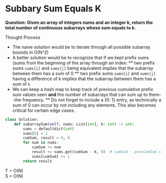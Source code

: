 # Subbary Sum Equals K

<b>Question: Given an array of integers nums and an integer k, return the total number of continuous subarrays whose sum equals to k. </b>

Thought Process
* The naive solution would be to iterate through all possible subarray bounds in O(N^2)
* A better solution would be to recognize that if we kept prefix sums (sums from the beginning of the array through an index:
** two prefix sums `sums[i]` and `sums[j]` being equivalent implies that the subarray between them has a sum of 0
** two prefix sums `sums[i]` and `sums[j]` having a difference of k implies that the subarray between them has a sum of `k`
* We can keep a hash map to keep track of previous cumulative prefix sum values seen <b>and</b> the number of subarrays that can sum up to them--the frequency.
** Do not forget to include a {0: 1} entry, as technically a sum of 0 can occur by not including any elements. This also becomes critical for certain edge cases.


```python
class Solution:
    def subarraySum(self, nums: List[int], k: int) -> int:
        sums = defaultdict(int)
        sums[0] = 1
        cumSum, result = 0, 0
        for num in nums:           
            cumSum += num
            result += sums.get(cumSum - k, 0)  # cumSum - prevCumSum = k --> cumSum - k = prevCumSum
            sums[cumSum] += 1
        return result

```


T = O(N)  
S = O(N)
